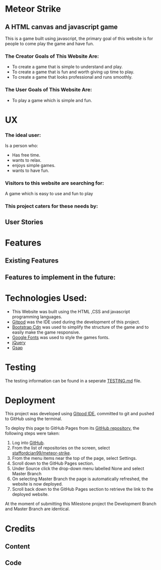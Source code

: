 # Meteor Strike
## A HTML canvas and javascript game
 This is a game built using javascript, the primary goal of this website is for people to come play the game and have fun.


 ### The Creator Goals of This Website Are:
 * To create a game that is simple to understand and play.
 * To create a game that is fun and worth giving up time to play.
 * To create a game that looks professional and runs smoothly.

 ### The User Goals of This Website Are:
 * To play a game which is simple and fun.


 # UX
 ### The ideal user:
Is a person who:
* Has free time.
* wants to relax.
* enjoys simple games.
* wants to have fun.
 
 ### Visitors to this website are searching for:
 A game which is easy to use and fun to play 

 ### This project caters for these needs by:
 

 ## User Stories



# Features


## Existing Features

## Features to implement in the future:


# Technologies Used:
* This Website was built using the HTML ,CSS and javascript programming languages.
*  [Gitpod](https://www.gitpod.io/) was the IDE used during the development of this project.
* [Bootstrap Cdn](https://getbootstrap.com/) was used to simplify the structure of the game and to easily make the game responsive.
* [Google Fonts](https://fonts.google.com/) was used to style the games fonts.
* [jQuery]()
* [Gsap]()

# Testing
The testing information can be found in a seperate [TESTING.md](TESTING.md) file. 

# Deployment
This project was developed using [Gitpod IDE](https://www.gitpod.io/), committed to git and pushed to GitHub using the terminal.

To deploy this page to GitHub Pages from its [GitHub repository](https://github.com/staffordcian99/MS1-User_centric_frontend_development), the following steps were taken:

1. Log into [GitHub](github).
2. From the list of repositories on the screen, select [staffordcian99/meteor-strike](https://github.com/staffordcian99/meteor-strike).
3. From the menu items near the top of the page, select Settings.
4. Scroll down to the GitHub Pages section.
5. Under Source click the drop-down menu labelled None and select Master Branch
6. On selecting Master Branch the page is automatically refreshed, the website is now deployed.
7. Scroll back down to the GitHub Pages section to retrieve the link to the deployed website.

At the moment of submitting this Milestone project the Development Branch and Master Branch are identical.

# Credits
## Content



## Code 

